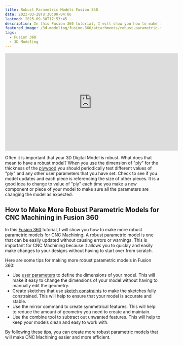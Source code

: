 ```yaml
---
title: Robust Parametric Models Fusion 360
date: 2023-03-28T8:30:00-04:00
lastmod: 2025-09-30T17:53:45
description: In this Fusion 360 tutorial, I will show you how to make more robust parametric models for CNC Machining.
featured_image: /3d-modeling/fusion-360/attachments/robust-parametric-models-fusion-360.jpg
tags:
  - Fusion 360
  - 3D Modeling
---
```


<div class="iframe-16-9-container">
<iframe class="youTubeIframe" width="560" height="315" src="https://www.youtube.com/embed/QyylTzMDa54?rel=0" title="YouTube video player" frameborder="0" allow="accelerometer; autoplay; clipboard-write; encrypted-media; gyroscope; picture-in-picture; web-share" referrerpolicy="strict-origin-when-cross-origin" allowfullscreen></iframe>
</div>

Often it is important that your 3D Digital Model is robust. What does that mean to have a robust model? When you use the dimension of "ply" for the thickness of the [plywood](../../woodworking/plywood.md) you should periodically test different values of "ply" and any other user parameters that you have set. Check to see if you model updates and each piece is referencing the size of other pieces. It is a good idea to change to value of "ply" each time you make a new component or piece of your model to make sure all the parameters are changing the model as expected.

## How to Make More Robust Parametric Models for CNC Machining in Fusion 360

In this [Fusion 360](./fusion-360.md) tutorial, I will show you how to make more robust parametric models for [CNC](../../digital-fabrication/cnc/cnc-basics.md) Machining. A robust parametric model is one that can be easily updated without causing errors or warnings. This is important for CNC Machining because it allows you to quickly and easily make changes to your designs without having to start over from scratch.

Here are some tips for making more robust parametric models in Fusion 360:

- Use [user parameters](./basic-user-parameters-fusion-360.md) to define the dimensions of your model. This will make it easy to change the dimensions of your model without having to manually edit the geometry.
- Create sketches that use [sketch constraints](./sketch-constraints-fusion-360.md) to make the sketches fully constrained. This will help to ensure that your model is accurate and stable.
- Use the mirror command to create symmetrical features. This will help to reduce the amount of geometry you need to create and maintain.
- Use the combine tool to subtract out unwanted features. This will help to keep your models clean and easy to work with.

By following these tips, you can create more robust parametric models that will make CNC Machining easier and more efficient.
